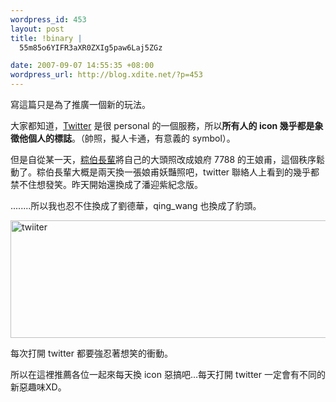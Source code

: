 ```yaml
--- 
wordpress_id: 453
layout: post
title: !binary |
  55m85o6YIFR3aXR0ZXIg5paw6Laj5ZGz

date: 2007-09-07 14:55:35 +08:00
wordpress_url: http://blog.xdite.net/?p=453
---
```

寫這篇只是為了推廣一個新的玩法。

大家都知道，<a href="http://twitter.com/xdite">Twitter</a> 是很 personal 的一個服務，所以<strong>所有人的 icon 幾乎都是象徵他個人的標誌</strong>。（帥照，擬人卡通，有意義的 symbol）。

但是自從某一天，<a href="http://zonble.twbbs.org">粽伯長輩</a>將自己的大頭照改成娘府 7788 的王娘甫，這個秩序鬆動了。粽伯長輩大概是兩天換一張娘甫妖豔照吧，twitter 聯絡人上看到的幾乎都禁不住想發笑。昨天開始還換成了潘迎紫紀念版。

........所以我也忍不住換成了劉德華，qing_wang 也換成了豹頭。

<a href="http://www.flickr.com/photos/14765209@N00/1339750041/" title="相片分享"><img src="http://farm2.static.flickr.com/1270/1339750041_d02abbf733_o.jpg" width="548" height="188" alt="twiiter" /></a>

每次打開 twitter 都要強忍著想笑的衝動。

所以在這裡推薦各位一起來每天換 icon 惡搞吧...每天打開 twitter 一定會有不同的新惡趣味XD。
